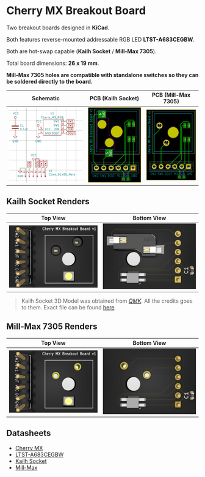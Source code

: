 # Cherry MX Breakout Board

Two breakout boards designed in **KiCad**. 

Both features reverse-mounted addressable RGB LED **LTST-A683CEGBW**. 

Both are hot-swap capable (**Kailh Socket** / **Mill-Max 7305**).

Total board dimensions: **26 x 19 mm**.

**Mill-Max 7305 holes are compatible with standalone switches so they can be soldered directly to the board.**

| Schematic | PCB (Kailh Socket) | PCB (Mill-Max 7305) |
|---|---|---|
| ![](https://raw.githubusercontent.com/sszczep/Cherry-MX-Breakout-Board/master/images/Schematic.jpg) | ![](https://raw.githubusercontent.com/sszczep/Cherry-MX-Breakout-Board/master/images/Kailh%20Socket%20PCB.jpg) | ![](https://raw.githubusercontent.com/sszczep/Cherry-MX-Breakout-Board/master/images/Mill-Max%207305%20PCB.jpg) |

## Kailh Socket Renders

| Top View | Bottom View |
|---|---|
| ![](https://raw.githubusercontent.com/sszczep/Cherry-MX-Breakout-Board/master/images/Kailh%20Socket%20Top%20View.jpg) | ![](https://raw.githubusercontent.com/sszczep/Cherry-MX-Breakout-Board/master/images/Kailh%20Socket%20Bottom%20View.jpg) |

> Kailh Socket 3D Model was obtained from [*QMK*](https://github.com/qmk). All the credits goes to them. Exact file can be found [here](https://github.com/qmk/qmk_hardware/blob/master/components/kailh_socket_mx.stp).

## Mill-Max 7305 Renders

| Top View | Bottom View |
|---|---|
| ![](https://raw.githubusercontent.com/sszczep/Cherry-MX-Breakout-Board/master/images/Mill-Max%207305%20Top%20View.jpg) | ![](https://raw.githubusercontent.com/sszczep/Cherry-MX-Breakout-Board/master/images/Mill-Max%207305%20Bottom%20View.jpg) |

## Datasheets

  * [Cherry MX](https://github.com/sszczep/Cherry-MX-Breakout-Board/blob/master/datasheets/Cherry%20MX.pdf)
  * [LTST-A683CEGBW](https://github.com/sszczep/Cherry-MX-Breakout-Board/blob/master/datasheets/LTST-A683CEGBW.pdf)
  * [Kailh Socket](https://github.com/sszczep/Cherry-MX-Breakout-Board/blob/master/datasheets/Kailh%20Socket.pdf)
  * [Mill-Max](https://github.com/sszczep/Cherry-MX-Breakout-Board/blob/master/datasheets/Mill-Max.pdf)

